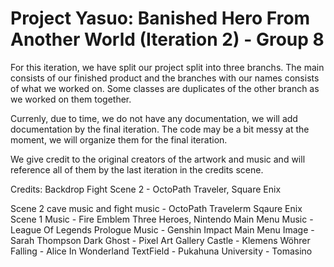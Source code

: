 # Project Yasuo: Banished Hero From Another World (Iteration 2) - Group 8
 
For this iteration, we have split our project split into three branchs. The main consists of our finished product and the branches with our names consists of what we worked on.
Some classes are duplicates of the other branch as we worked on them together. 

Currenly, due to time, we do not have any documentation, we will add documentation by the final iteration. The code may be a bit messy at the moment, we will organize them for the final iteration.

We give credit to the original creators of the artwork and music and will reference all of them by the last iteration in the credits scene.

Credits:
Backdrop Fight Scene 2 - OctoPath Traveler, Square Enix

Scene 2 cave music and fight music - OctoPath Travelerm Sqaure Enix
Scene 1 Music - Fire Emblem Three Heroes, Nintendo
Main Menu Music - League Of Legends
Prologue Music - Genshin Impact
Main Menu Image - Sarah Thompson
Dark Ghost - Pixel Art Gallery
Castle - Klemens Wöhrer
Falling - Alice In Wonderland
TextField - Pukahuna
University - Tomasino
